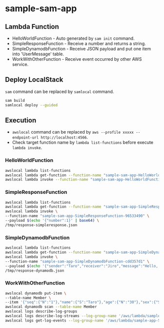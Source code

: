 # sample-sam-app

## Lambda Function

- HelloWorldFunction - Auto generated by `sam init` command.
- SimpleResponseFunction - Receive a number and returns a string.
- SimpleDynamodbFunction - Receive JSON payload and put one item into 'UserMessage' table.
- WorkWithOtherFunction - Receive event occurred by other AWS service.

## Deploy LocalStack

`sam` command can be replaced by `samlocal` command.

```bash
sam build
samlocal deploy --guided
```

## Execution

- `awslocal` command can be replaced by `aws --profile xxxxx --endpoint-url http://localhost:4566`. 
- Check target function name by `lambda list-functions` before execute `lambda invoke`.

### HelloWorldFunction

```bash
awslocal lambda list-functions
awslocal lambda get-function --function-name "sample-sam-app-HelloWorldFunction-93a343b8"
awslocal lambda invoke --function-name "sample-sam-app-HelloWorldFunction-93a343b8" /tmp/response-helloworld.json
```

### SimpleResponseFunction

```bash
awslocal lambda list-functions
awslocal lambda get-function --function-name "sample-sam-app-SimpleResponseFunction-96533490"
awslocal lambda invoke \
--function-name "sample-sam-app-SimpleResponseFunction-96533490" \
--payload $(echo '{"number":1}' | base64) \
/tmp/response-simpleresponse.json
```

### SimpleDynamodbFunction

```bash
awslocal lambda list-functions
awslocal lambda get-function --function-name "sample-sam-app-SimpleDynamodbFunction-cdd357d1"
awslocal lambda invoke \
--function-name "sample-sam-app-SimpleDynamodbFunction-cdd357d1" \
--payload $(echo '{"sender":"Taro","receiver":"Jiro","message":"Hello, world!!"}' | base64) \
/tmp/response-dynamodb.json
```

### WorkWithOtherFunction

```bash
awslocal dynamodb put-item \
--table-name Member \
--item '{"seq":{"N":"1"},"name":{"S":"Taro"},"age":{"N":"30"},"sex":{"S":"MALE"}}'
awslocal dynamodb scan --table-name Member
awslocal logs describe-log-groups
awslocal logs describe-log-streams --log-group-name '/aws/lambda/sample-app-SimpleDynamodbFunction-1060c2e1'
awslocal logs get-log-events --log-group-name '/aws/lambda/sample-app-SimpleDynamodbFunction-1060c2e1' --log-stream-name '2024/08/20/[$LATEST]1e9df5806d0c0143c73481ae7f8e8938'
```